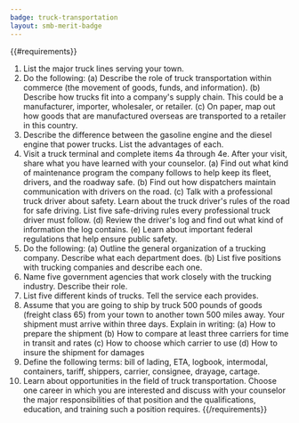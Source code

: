 ```yaml
---
badge: truck-transportation
layout: smb-merit-badge
---
```


{{#requirements}}
1. List the major truck lines serving your town.
2. Do the following:
    (a) Describe the role of truck transportation within commerce (the movement of goods, funds, and information).
    (b) Describe how trucks fit into a company's supply chain. This could be a manufacturer, importer, wholesaler, or retailer.
    (c) On paper, map out how goods that are manufactured overseas are transported to a retailer in this country.
3. Describe the difference between the gasoline engine and the diesel engine that power trucks. List the advantages of each.
4. Visit a truck terminal and complete items 4a through 4e. After your visit, share what you have learned with your counselor.
    (a) Find out what kind of maintenance program the company follows to help keep its fleet, drivers, and the roadway safe.
    (b) Find out how dispatchers maintain communication with drivers on the road.
    (c) Talk with a professional truck driver about safety. Learn about the truck driver's rules of the road for safe driving. List five safe-driving rules every professional truck driver must follow.
    (d) Review the driver's log and find out what kind of information the log contains.
    (e) Learn about important federal regulations that help ensure public safety.
5. Do the following:
    (a) Outline the general organization of a trucking company. Describe what each department does.
    (b) List five positions with trucking companies and describe each one.
6. Name five government agencies that work closely with the trucking industry. Describe their role.
7. List five different kinds of trucks. Tell the service each provides.
8. Assume that you are going to ship by truck 500 pounds of goods (freight class 65) from your town to another town 500 miles away. Your shipment must arrive within three days. Explain in writing:
    (a) How to prepare the shipment
    (b) How to compare at least three carriers for time in transit and rates
    (c) How to choose which carrier to use
    (d) How to insure the shipment for damages
9. Define the following terms: bill of lading, ETA, logbook, intermodal, containers, tariff, shippers, carrier, consignee, drayage, cartage.
10. Learn about opportunities in the field of truck transportation. Choose one career in which you are interested and discuss with your counselor the major responsibilities of that position and the qualifications, education, and training such a position requires.
{{/requirements}}
